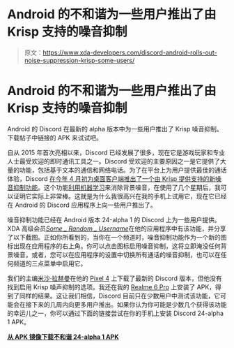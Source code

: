 # Android 的不和谐为一些用户推出了由 Krisp 支持的噪音抑制

> 原文：<https://www.xda-developers.com/discord-android-rolls-out-noise-suppression-krisp-some-users/>

# Android 的不和谐为一些用户推出了由 Krisp 支持的噪音抑制

Android 的 Discord 在最新的 alpha 版本中为一些用户推出了 Krisp 噪音抑制。下载帖子中链接的 APK 来试试吧。

自从 2015 年首次亮相以来，Discord 已经发展了很多，现在它是游戏玩家和专业人士最受欢迎的即时通讯工具之一。Discord 受欢迎的主要原因之一是它提供了大量的功能，包括基于文本的通信和网络电话。为了在平台上为用户提供最佳的通话体验，Discord [在今年 4 月初为桌面客户端推出了一个由 Krisp 提供支持的新噪音抑制功能](https://blog.discord.com/talking-to-each-other-during-covid-19-6ca471fbe5ac)。这个功能[利用机器学习](https://support.discord.com/hc/en-us/articles/360040843952-Krisp-Beta-FAQ)来消除背景噪音，在使用了几个星期后，我可以证明它实际上非常棒。这就是为什么我很高兴在我的手机上试用它，现在它已经在 Android 的 Discord 应用程序上向一些用户推出了。

噪音抑制功能已经在 Android 版本 24-alpha 1 的 Discord 上为一些用户提供。XDA 高级会员[*Some _ Random _ Username*](https://forum.xda-developers.com/member.php?u=8234677)在他的应用程序中有该功能，并分享了以下截图。正如你所看到的，当你在一个频道时，噪音抑制功能作为一个新的图标出现在应用程序的右上角。你可以点击图标启用噪音抑制，这将立即淹没任何背景噪音。或者，您可以在应用程序的设置中切换所有通话的噪音抑制，也可以在任何频道的三点菜单中启用它。

我们的主编[米沙·拉赫曼](https://www.xda-developers.com/author/mishaalrahman/)在他的 [Pixel 4](https://www.xda-developers.com/tag/google-pixel4/) 上下载了最新的 Discord 版本，但他没有找到启用 Krisp 噪声抑制的选项。我还在我的 [Realme 6 Pro](https://www.xda-developers.com/tag/oppo-realme-6-pro/) 上安装了 APK，得到了同样的结果。这让我们相信，Discord 目前只在少数用户中测试该功能，它可能会在接下来的几周内向更多用户推出。如果你认为你可能是少数几个获得该功能的幸运儿之一，你可以通过下面的链接尝试在你的手机上安装 Discord 24-alpha 1 APK。

**[从 APK 镜像下载不和谐 24-alpha 1 APK](https://www.apkmirror.com/apk/discord-inc/discord-chat-for-gamers/discord-chat-for-gamers-24-alpha1-release/)**